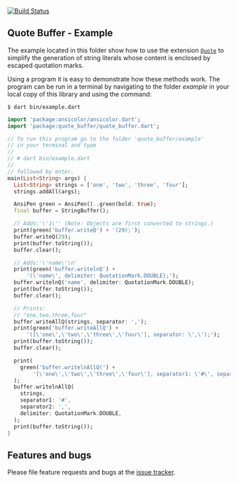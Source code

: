 [![Build Status](https://travis-ci.com/simphotonics/quote_buffer.svg?branch=master)](https://travis-ci.com/simphotonics/quote_buffer)

## Quote Buffer - Example

The example located in this folder show how to use the extension [`Quote`][Quote] to simplify the
generation of string literals whose content is enclosed by escaped quotation marks.

Using a program it is easy to demonstrate how these methods work.
The program can be run in a terminal by navigating to the
folder *example* in your local copy of this library and using the command:
```Shell
$ dart bin/example.dart
```

```Dart
import 'package:ansicolor/ansicolor.dart';
import 'package:quote_buffer/quote_buffer.dart';

// To run this program go to the folder 'quote_buffer/example'
// in your terminal and type
//
// # dart bin/example.dart
//
// followed by enter.
main(List<String> args) {
  List<String> strings = ['one', 'two', 'three', 'four'];
  strings.addAll(args);

  AnsiPen green = AnsiPen()..green(bold: true);
  final buffer = StringBuffer();

  // Adds:'\'1\'' (Note: Objects are first converted to strings.)
  print(green('buffer.writeQ') + '(29);');
  buffer.writeQ(29);
  print(buffer.toString());
  buffer.clear();

  // Adds:'\'name\'\n'
  print(green('buffer.writelnQ') +
      '(\'name\', delimiter: QuotationMark.DOUBLE);');
  buffer.writelnQ('name', delimiter: QuotationMark.DOUBLE);
  print(buffer.toString());
  buffer.clear();

  // Prints:
  // "one,two,three,four"
  buffer.writeAllQ(strings, separator: ',');
  print(green('buffer.writeAllQ') +
      '([\'one\',\'two\',\'three\',\'four\'], separator: \',\');');
  print(buffer.toString());
  buffer.clear();

  print(
    green('buffer.writelnAllQ(') +
        '[\'one\',\'two\',\'three\',\'four\'], separator1: \'#\', separator2: \',\');',
  );
  buffer.writelnAllQ(
    strings,
    separator1: '#',
    separator2: ',',
    delimiter: QuotationMark.DOUBLE,
  );
  print(buffer.toString());
}

```

## Features and bugs

Please file feature requests and bugs at the [issue tracker].

[issue tracker]: https://github.com/simphotonics/quote_buffer/issues
[Quote]: https://pub.dev/documentation/quote_buffer/latest/quote_buffer/Quote.html
